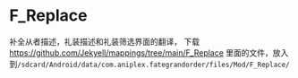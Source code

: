 # F_Replace
补全从者描述，礼装描述和礼装筛选界面的翻译，
下载 https://github.com/Jekyell/mappings/tree/main/F_Replace 里面的文件，放入到`/sdcard/Android/data/com.aniplex.fategrandorder/files/Mod/F_Replace/`
